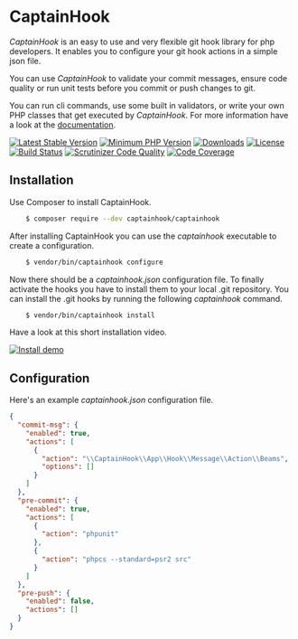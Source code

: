 # CaptainHook

*CaptainHook* is an easy to use and very flexible git hook library for php developers.
It enables you to configure your git hook actions in a simple json file.

You can use *CaptainHook* to validate your commit messages, ensure code quality or run unit tests before you
commit or push changes to git.

You can run cli commands, use some built in validators, or write
your own PHP classes that get executed by *CaptainHook*. For more information have a look at the [documentation](https://captainhookphp.github.io/captainhook/ "CaptainHook Documentation").


[![Latest Stable Version](https://poser.pugx.org/captainhook/captainhook/v/stable.svg?v=1)](https://packagist.org/packages/captainhook/captainhook)
[![Minimum PHP Version](https://img.shields.io/badge/php-%3E%3D%207.0-8892BF.svg)](https://php.net/)
[![Downloads](https://img.shields.io/packagist/dt/captainhook/captainhook.svg?v1)](https://packagist.org/packages/captainhook/captainhook)
[![License](https://poser.pugx.org/captainhook/captainhook/license.svg?v=1)](https://packagist.org/packages/captainhook/captainhook)
[![Build Status](https://travis-ci.org/sebastianfeldmann/captainhook.svg?branch=master)](https://travis-ci.org/captainhook/captainhook)
[![Scrutinizer Code Quality](https://scrutinizer-ci.com/g/sebastianfeldmann/captainhook/badges/quality-score.png?b=master&v=1)](https://scrutinizer-ci.com/g/sebastianfeldmann/captainhook/?branch=master)
[![Code Coverage](https://scrutinizer-ci.com/g/sebastianfeldmann/captainhook/badges/coverage.png?b=master&v=1)](https://scrutinizer-ci.com/g/sebastianfeldmann/captainhook/?branch=master)

## Installation

Use Composer to install CaptainHook.
```bash
    $ composer require --dev captainhook/captainhook
```

After installing CaptainHook you can use the *captainhook* executable to create a configuration.
```bash
    $ vendor/bin/captainhook configure
```

Now there should be a *captainhook.json* configuration file.
To finally activate the hooks you have to install them to your local .git repository.
You can install the .git hooks by running the following *captainhook* command.
```bash
    $ vendor/bin/captainhook install
```

Have a look at this short installation video.

[![Install demo](http://img.youtube.com/vi/5PvqhfDEYT8/0.jpg)](http://www.youtube.com/watch?v=5PvqhfDEYT8)

## Configuration

Here's an example *captainhook.json* configuration file.
```json
{
  "commit-msg": {
    "enabled": true,
    "actions": [
      {
        "action": "\\CaptainHook\\App\\Hook\\Message\\Action\\Beams",
        "options": []
      }
    ]
  },
  "pre-commit": {
    "enabled": true,
    "actions": [
      {
        "action": "phpunit"
      },
      {
        "action": "phpcs --standard=psr2 src"
      }
    ]
  },
  "pre-push": {
    "enabled": false,
    "actions": []
  }
}
```
